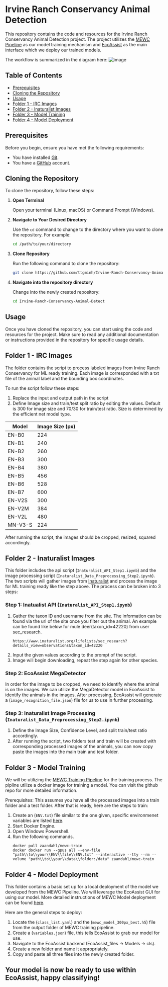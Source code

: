# Irvine Ranch Conservancy Animal Detection

This repository contains the code and resources for the Irvine Ranch Conservancy Animal Detection project. The project utilizes the [MEWC Pipeline](https://github.com/zaandahl/mewc-train) as our model training mechanism and [EcoAssist](https://github.com/PetervanLunteren/EcoAssist) as the main interface which we deploy our trained models. 

The workflow is summarized in the diagram here:
![image](https://github.com/user-attachments/assets/260af662-1e3e-46bd-a2e8-f61e5d97227f)


## Table of Contents
- [Prerequisites](#prerequisites)
- [Cloning the Repository](#cloning-the-repository)
- [Usage](#usage)
- [Folder 1 - IRC Images](#folder-1---irc-images)
- [Folder 2 - Inaturalist Images](#folder-2---inaturalist-images)
- [Folder 3 - Model Training](#folder-3---model-training)
- [Folder 4 - Model Deployment](#folder-4---model-deployment)

## Prerequisites

Before you begin, ensure you have met the following requirements:
- You have installed [Git](https://git-scm.com/book/en/v2/Getting-Started-Installing-Git).
- You have a [GitHub](https://github.com) account.

## Cloning the Repository

To clone the repository, follow these steps:

1. **Open Terminal**

   Open your terminal (Linux, macOS) or Command Prompt (Windows).

2. **Navigate to Your Desired Directory**

   Use the `cd` command to change to the directory where you want to clone the repository. For example:
   ```sh
   cd /path/to/your/directory
3. **Clone Repository**

   Run the following command to clone the repository:
   ```sh
   git clone https://github.com/ttgminh/Irvine-Ranch-Conservancy-Animal-Detect.git
4. **Navigate into the repository directory**

   Change into the newly created repository:
   ```sh
   cd Irvine-Ranch-Conservancy-Animal-Detect

## Usage

Once you have cloned the repository, you can start using the code and resources for the project. Make sure to read any additional documentation or instructions provided in the repository for specific usage details.
   
## Folder 1 - IRC Images

The folder contains the script to process labeled images from Irvine Ranch Conservancy for ML ready training. Each image is corresponded with a txt file of the animal label and the bounding box coordinates. 

To run the script follow these steps:

1. Replace the input and output path in the script
2. Define Image size and train/test split ratio by editing the values. Default is 300 for image size and 70/30 for train/test ratio. Size is determined by the efficient net model type.

| Model       | Image Size (px) |
|-------------|-----------------|
| EN-B0       | 224             |
| EN-B1       | 240             |
| EN-B2       | 260             |
| EN-B3       | 300             |
| EN-B4       | 380             |
| EN-B5       | 456             |
| EN-B6       | 528             |
| EN-B7       | 600             |
| EN-V2S      | 300             |
| EN-V2M      | 384             |
| EN-V2L      | 480             |
| MN-V3-S     | 224             |

After running the script, the images should be cropped, resized, squared accordingly.

## Folder 2 - Inaturalist Images
This folder includes the api script (`Inaturalist_API_Step1.ipynb`) and the image processing script (`Inaturalist_Data_Preprocessing_Step2.ipynb`). The two scripts will gather images from [Inaturalist](https://www.inaturalist.org/observations) and process the image for ML training ready like the step above. The process can be broken into 3 steps:

### Step 1: Inatualist API (`Inaturalist_API_Step1.ipynb`)

1. Gather the taxon ID and username from the site. The information can be found via the url of the site once you filter out the animal. An example can be found like below for mule deer(taxon_id=42220) from user sec_research.
   ```
   https://www.inaturalist.org/lifelists/sec_research?details_view=observations&taxon_id=42220

2. Input the given values according to the prompt of the script.
3. Image will begin downloading, repeat the step again for other species.

### Step 2: EcoAssist MegaDetector
In order for the image to be cropped, we need to identify where the animal is on the images. We can utilize the MegaDetector model in EcoAssist to identify the animals in the images. After processing, EcoAssist will generate a (`image_recognition_file.json`) file for us to use in further processing.

### Step 3: Inaturalist Image Processing (`Inaturalist_Data_Preprocessing_Step2.ipynb`)

1. Define the Image Size, Confidence Level, and split train/test ratio accordingly.
2. After running the script, two folders test and train will be created with corresponding processed images of the animals, you can now copy paste the images into the main train and test folder.


## Folder 3 - Model Training
We will be utilizing the [MEWC Training Pipeline](https://github.com/zaandahl/mewc-train/tree/main) for the training process. The pipline utilize a docker image for training a model. You can visit the github repo for more detailed information.

Prerequisites: This assumes you have all the processed images into a train folder and a test folder. After that is ready, here are the steps to train:

1. Create an (`ENV.txt`) file similar to the one given, specific environmenet variables are listed [here](https://github.com/zaandahl/mewc-train/tree/main).
2. Start Docker Engine.
3. Open Windows Powershell.
4. Run the following commands.
   ```
   docker pull zaandahl/mewc-train
   docker docker run --gpus all --env-file "path\\to\\your\\ENV\\file\\ENV.txt" --interactive --tty --rm --volume "path\\to\\your\\data\\folder:/data" zaandahl/mewc-train

## Folder 4 - Model Deployment
This folder contains a basic set up for a local deployment of the model we developed from the MEWC Pipeline. We will leverage the EcoAssist GUI for using our model. More detailed instructions of MEWC Model deployment can be found [here](https://github.com/PetervanLunteren/EcoAssist/blob/main/markdown/MEWC_integration.md).

Here are the general steps to deploy:

1. Locate the (`class_list.yaml`) and the (`mewc_model_300px_best.h5`) file from the output folder of MEWC training pipeline.
2. Create a (`variables.json`) file, this tells EcoAssist to grab our model for use.
3. Navigate to the EcoAssist backend (EcoAssist_files -> Models -> cls).
4. Create a new folder and name it appropriately.
5. Copy and paste all three files into the newly created folder.


## Your model is now be ready to use within EcoAssist, happy classifying!


   
